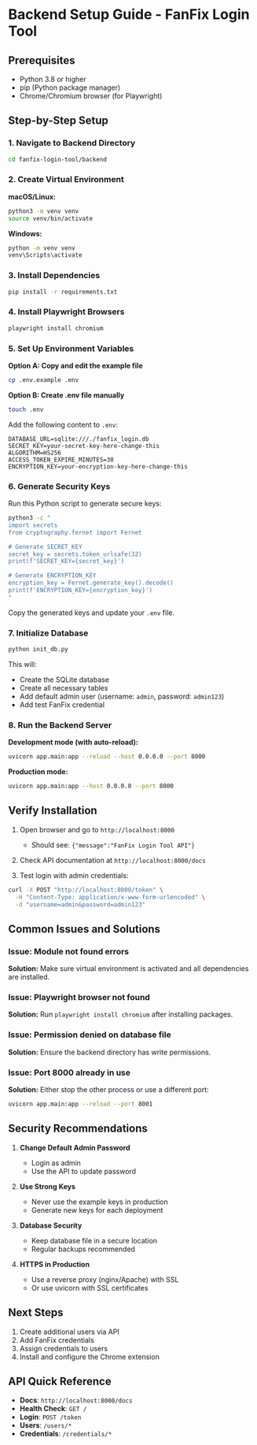 # Backend Setup Guide - FanFix Login Tool

## Prerequisites

- Python 3.8 or higher
- pip (Python package manager)
- Chrome/Chromium browser (for Playwright)

## Step-by-Step Setup

### 1. Navigate to Backend Directory

```bash
cd fanfix-login-tool/backend
```

### 2. Create Virtual Environment

**macOS/Linux:**
```bash
python3 -m venv venv
source venv/bin/activate
```

**Windows:**
```bash
python -m venv venv
venv\Scripts\activate
```

### 3. Install Dependencies

```bash
pip install -r requirements.txt
```

### 4. Install Playwright Browsers

```bash
playwright install chromium
```

### 5. Set Up Environment Variables

**Option A: Copy and edit the example file**
```bash
cp .env.example .env
```

**Option B: Create .env file manually**
```bash
touch .env
```

Add the following content to `.env`:
```env
DATABASE_URL=sqlite:///./fanfix_login.db
SECRET_KEY=your-secret-key-here-change-this
ALGORITHM=HS256
ACCESS_TOKEN_EXPIRE_MINUTES=30
ENCRYPTION_KEY=your-encryption-key-here-change-this
```

### 6. Generate Security Keys

Run this Python script to generate secure keys:

```bash
python3 -c "
import secrets
from cryptography.fernet import Fernet

# Generate SECRET_KEY
secret_key = secrets.token_urlsafe(32)
print(f'SECRET_KEY={secret_key}')

# Generate ENCRYPTION_KEY
encryption_key = Fernet.generate_key().decode()
print(f'ENCRYPTION_KEY={encryption_key}')
"
```

Copy the generated keys and update your `.env` file.

### 7. Initialize Database

```bash
python init_db.py
```

This will:
- Create the SQLite database
- Create all necessary tables
- Add default admin user (username: `admin`, password: `admin123`)
- Add test FanFix credential

### 8. Run the Backend Server

**Development mode (with auto-reload):**
```bash
uvicorn app.main:app --reload --host 0.0.0.0 --port 8000
```

**Production mode:**
```bash
uvicorn app.main:app --host 0.0.0.0 --port 8000
```

## Verify Installation

1. Open browser and go to `http://localhost:8000`
   - Should see: `{"message":"FanFix Login Tool API"}`

2. Check API documentation at `http://localhost:8000/docs`

3. Test login with admin credentials:
```bash
curl -X POST "http://localhost:8000/token" \
  -H "Content-Type: application/x-www-form-urlencoded" \
  -d "username=admin&password=admin123"
```

## Common Issues and Solutions

### Issue: Module not found errors
**Solution:** Make sure virtual environment is activated and all dependencies are installed.

### Issue: Playwright browser not found
**Solution:** Run `playwright install chromium` after installing packages.

### Issue: Permission denied on database file
**Solution:** Ensure the backend directory has write permissions.

### Issue: Port 8000 already in use
**Solution:** Either stop the other process or use a different port:
```bash
uvicorn app.main:app --reload --port 8001
```

## Security Recommendations

1. **Change Default Admin Password**
   - Login as admin
   - Use the API to update password

2. **Use Strong Keys**
   - Never use the example keys in production
   - Generate new keys for each deployment

3. **Database Security**
   - Keep database file in a secure location
   - Regular backups recommended

4. **HTTPS in Production**
   - Use a reverse proxy (nginx/Apache) with SSL
   - Or use uvicorn with SSL certificates

## Next Steps

1. Create additional users via API
2. Add FanFix credentials
3. Assign credentials to users
4. Install and configure the Chrome extension

## API Quick Reference

- **Docs**: `http://localhost:8000/docs`
- **Health Check**: `GET /`
- **Login**: `POST /token`
- **Users**: `/users/*`
- **Credentials**: `/credentials/*`